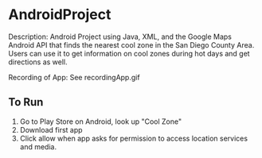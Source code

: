 # AndroidProject

Description: Android Project using Java, XML, and the Google Maps Android API that finds the nearest cool zone in the San Diego County Area. Users can use it to get information on cool zones during hot days and get directions as well.

Recording of App: See recordingApp.gif

## To Run
1. Go to Play Store on Android, look up "Cool Zone"
2. Download first app
3. Click allow when app asks for permission to access location services and media. 
